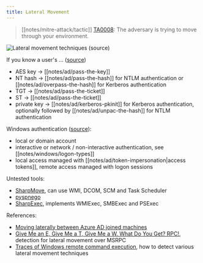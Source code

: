 ```yaml
---
title: Lateral Movement
---
```


> [[notes/mitre-attack/tactic]] [TA0008](https://attack.mitre.org/tactics/TA0008/): The adversary is trying to move through your environment.

![Lateral movement techniques ([source](https://www.thehacker.recipes/ad/movement/ntlm))](./lateral-movement-techniques.jpg)

If you know a user's ... ([source](https://mobile.twitter.com/_nwodtuhs/status/1451510341041594377))

- AES key -> [[notes/ad/pass-the-key]]
- NT hash -> [[notes/ad/pass-the-hash]] for NTLM authentication or [[notes/ad/overpass-the-hash]] for Kerberos authentication
- TGT -> [[notes/ad/pass-the-ticket]]
- ST -> [[notes/ad/pass-the-ticket]]
- private key -> [[notes/ad/kerberos-pkinit]] for Kerberos authentication, optionally followed by [[notes/ad/unpac-the-hash]] for NTLM authentication

Windows authentication ([source](http://web.archive.org/web/20230501143904/https://attl4s.github.io/assets/pdf/Understanding_Windows_Lateral_Movements_2023.pdf)):

- local or domain account
- interactive or network / non-interactive authentication, see [[notes/windows/logon-types]]
- local access managed with [[notes/ad/token-impersonation|access tokens]], remote access managed with logon sessions

Untested tools:

- [SharpMove](https://github.com/0xthirteen/SharpMove), can use WMI, DCOM, SCM and Task Scheduler
- [pyspnego](https://github.com/jborean93/pyspnego)
- [SharpExec](https://github.com/anthemtotheego/sharpexec), implements WMIExec, SMBExec and PSExec

References:

- [Moving laterally between Azure AD joined machines](http://web.archive.org/web/20230921105218/https://scribe.rip/@talthemaor/moving-laterally-between-azure-ad-joined-machines-ed1f8871da56)
- [Give Me an E, Give Me a T, Give Me a W. What Do You Get? RPC!](https://www.akamai.com/blog/security-research/msrpc-defense-measures-in-windows-etw), detection for lateral movement over MSRPC
- [Traces of Windows remote command execution](http://web.archive.org/web/20230804175041/https://www.synacktiv.com/publications/traces-of-windows-remote-command-execution.html), how to detect various lateral movement techniques
